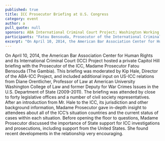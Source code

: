 ```yaml
---
published: true
title: ICC Prosecutor Briefing at U.S. Congress
category: event
author: a
pull_quote: null
sponsors: ABA International Criminal Court Project; Washington Working Group on the ICC
participants: "Fatou Bensouda, Prosecutor of the International Criminal Court; Prof. Diane Orentlicher, Professor of Law at American University Washington College of Law and former Deputy for War Crimes Issues in the U.S. Department of State; Moderator Kip Hale, Senior Counsel at the ABA Center for Human Rights and Director of the ABA International Criminal Court Project"
excerpt: "On April 10, 2014, the American Bar Association Center for Human Rights and its International Criminal Court (ICC) Project hosted a private Capitol Hill briefing with the Prosecutor of the ICC, Madame Prosecutor Fatou Bensouda (The Gambia)."
---
```


On April 10, 2014, the American Bar Association Center for Human Rights and its International Criminal Court (ICC) Project hosted a private Capitol Hill briefing with the Prosecutor of the ICC, Madame Prosecutor Fatou Bensouda (The Gambia). This briefing was moderated by Kip Hale, Director of the ABA-ICC Project, and included additional input on US-ICC relations from Diane Orentlicher, Professor of Law at American University Washington College of Law and former Deputy for War Crimes Issues in the U.S. Department of State (2009-2011). The briefing was attended by close to forty legislative offices and a number of civil society representatives. After an introduction from Mr. Hale to the ICC, its jurisdiction and other background information, Madame Prosecutor gave in-depth insight to attendees about all of the ICC’s situation countries and the current status of cases within each situation. Before opening the floor to questions, Madame Prosecutor discussed the importance of State support for ICC investigations and prosecutions, including support from the United States. She found recent developments in the relationship very encouraging.